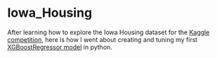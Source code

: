 # Iowa_Housing

After learning how to explore the Iowa Housing dataset for the [Kaggle competition](https://www.kaggle.com/c/house-prices-advanced-regression-techniques/overview), here is how I went about creating and tuning my first [XGBoostRegressor model](https://xgboost.readthedocs.io/en/latest/python/python_api.html#module-xgboost.core) in python.
